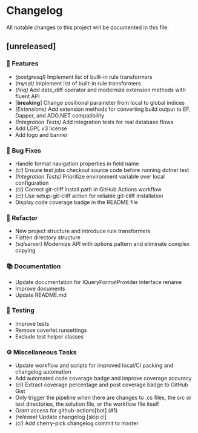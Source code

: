 # Changelog

All notable changes to this project will be documented in this file.

## [unreleased]

### 🚀 Features

- *(postgresql)* Implement list of built-in rule transformers
- *(mysql)* Implement list of built-in rule transformers
- *(linq)* Add date_diff operator and modernize extension methods with fluent API
- [**breaking**] Change positional parameter from local to global indices
- *(Extensions)* Add extension methods for converting build output to EF, Dapper, and ADO.NET compatibility
- *(Integration Tests)* Add integration tests for real database flows
- Add LGPL v3 license
- Add logo and banner

### 🐛 Bug Fixes

- Handle format navigation properties in field name
- *(ci)* Ensure test jobs checkout source code before running dotnet test
- *(Integration Tests)* Prioritize environment variable over local configuration
- *(ci)* Correct git-cliff install path in GitHub Actions workflow
- *(ci)* Use setup-git-cliff action for reliable git-cliff installation
- Display code coverage badge in the README file

### 🚜 Refactor

- New project structure and introduce rule transformers
- Flatten directory structure
- *(sqlserver)* Modernize API with options pattern and eliminate complex copying

### 📚 Documentation

- Update documentation for IQueryFormatProvider interface rename
- Improve documents
- Update README.md

### 🧪 Testing

- Improve tests
- Remove coverlet.runsettings
- Exclude test helper classes

### ⚙️ Miscellaneous Tasks

- Update workflow and scripts for improved local/CI packing and changelog automation
- Add automated code coverage badge and improve coverage accuracy
- *(ci)* Extract coverage percentage and post coverage badge to GitHub Gist
- Only trigger the pipeline when there are changes to .cs files, the src or test directories, the solution file, or the workflow file itself
- Grant access for github-actions[bot] (#1)
- *(release)* Update changelog [skip ci]
- *(ci)* Add cherry-pick changelog commit to master

<!-- generated by git-cliff -->
